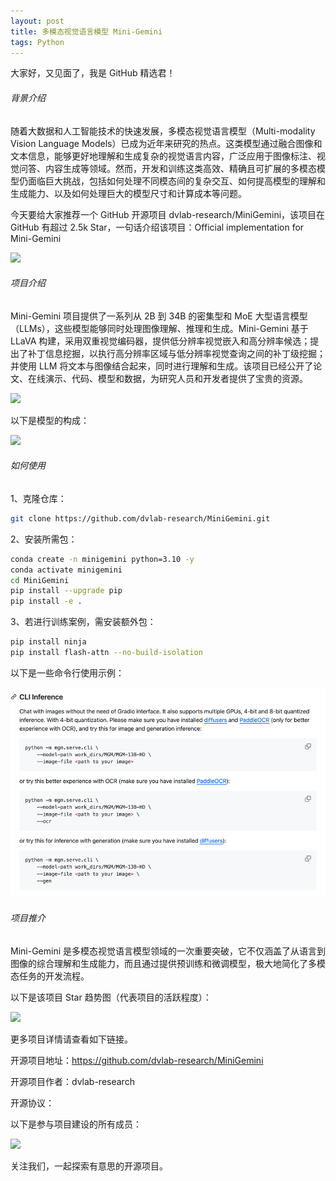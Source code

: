 ```yaml
---
layout: post
title: 多模态视觉语言模型 Mini-Gemini
tags: Python
---
```


大家好，又见面了，我是 GitHub 精选君！

###### 背景介绍

随着大数据和人工智能技术的快速发展，多模态视觉语言模型（Multi-modality Vision Language Models）已成为近年来研究的热点。这类模型通过融合图像和文本信息，能够更好地理解和生成复杂的视觉语言内容，广泛应用于图像标注、视觉问答、内容生成等领域。然而，开发和训练这类高效、精确且可扩展的多模态模型仍面临巨大挑战，包括如何处理不同模态间的复杂交互、如何提高模型的理解和生成能力、以及如何处理巨大的模型尺寸和计算成本等问题。

今天要给大家推荐一个 GitHub 开源项目 dvlab-research/MiniGemini，该项目在 GitHub 有超过 2.5k Star，一句话介绍该项目：Official implementation for Mini-Gemini

![](https://raw.githubusercontent.com/dvlab-research/MiniGemini/master/images/demo_und.png)

###### 项目介绍

Mini-Gemini 项目提供了一系列从 2B 到 34B 的密集型和 MoE 大型语言模型（LLMs），这些模型能够同时处理图像理解、推理和生成。Mini-Gemini 基于 LLaVA 构建，采用双重视觉编码器，提供低分辨率视觉嵌入和高分辨率候选；提出了补丁信息挖掘，以执行高分辨率区域与低分辨率视觉查询之间的补丁级挖掘；并使用 LLM 将文本与图像结合起来，同时进行理解和生成。该项目已经公开了论文、在线演示、代码、模型和数据，为研究人员和开发者提供了宝贵的资源。

![](https://raw.githubusercontent.com/dvlab-research/MiniGemini/master/images/teaser.png)

以下是模型的构成：

![](https://raw.githubusercontent.com/dvlab-research/MiniGemini/master/images/pipeline.png)

###### 如何使用

1、克隆仓库：

```bash
git clone https://github.com/dvlab-research/MiniGemini.git
```

2、安装所需包：

```bash
conda create -n minigemini python=3.10 -y
conda activate minigemini
cd MiniGemini
pip install --upgrade pip
pip install -e .
```

3、若进行训练案例，需安装额外包：

```bash
pip install ninja
pip install flash-attn --no-build-isolation
```

以下是一些命令行使用示例：

![](https://raw.githubusercontent.com/ZhuPeng/pic/master/images/compress_image-20240424224809763.png)

###### 项目推介

Mini-Gemini 是多模态视觉语言模型领域的一次重要突破，它不仅涵盖了从语言到图像的综合理解和生成能力，而且通过提供预训练和微调模型，极大地简化了多模态任务的开发流程。


以下是该项目 Star 趋势图（代表项目的活跃程度）：

![](https://api.star-history.com/svg?repos=dvlab-research/MiniGemini&type=Timeline)

更多项目详情请查看如下链接。

开源项目地址：https://github.com/dvlab-research/MiniGemini 

开源项目作者：dvlab-research

开源协议：

以下是参与项目建设的所有成员：

![](https://contrib.rocks/image?repo=dvlab-research/MiniGemini)

关注我们，一起探索有意思的开源项目。

